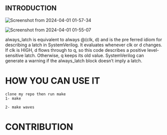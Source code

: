 ## INTRODUCTION


![Screenshot from 2024-04-01 01-57-34](https://github.com/muhammadtalhasami/sv_verilator/assets/141629485/b93c83bb-d087-46ee-a2c1-e63c580cc7f7)

![Screenshot from 2024-04-01 01-55-07](https://github.com/muhammadtalhasami/sv_verilator/assets/141629485/b93c83bb-d087-46ee-a2c1-e63c580cc7f7)

always_latch is equivalent to always @(clk, d) and is the pre­
ferred idiom for describing a latch in SystemVerilog. It evaluates
whenever clk or d changes. If clk is HIGH, d flows through
to q, so this code describes a positive level-sensitive latch.
Otherwise, q keeps its old value. SystemVerilog can generate a
warning if the always_latch block doesn’t imply a latch.

# HOW YOU CAN USE IT

```
clone my repo then run make
1- make

2- make waves
```

# CONTRIBUTION
